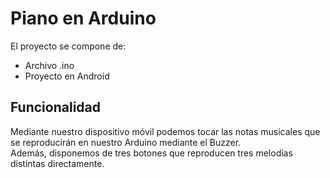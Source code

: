 # Piano en Arduino

El proyecto se compone de:    
+ Archivo .ino
+ Proyecto en Android

 ## Funcionalidad    
 
 Mediante nuestro dispositivo móvil podemos tocar las notas musicales que se reproducirán en nuestro Arduino mediante el Buzzer.    
 Además, disponemos de tres botones que reproducen tres melodías distintas directamente.
